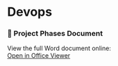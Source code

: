 # Devops

### 📘 Project Phases Document

View the full Word document online:  
[Open in Office Viewer](https://view.officeapps.live.com/op/view.aspx?src=https://raw.githubusercontent.com/sairam949/Devops/main/docs/Salesforce%20Project%20Phases%20(1).docx)
